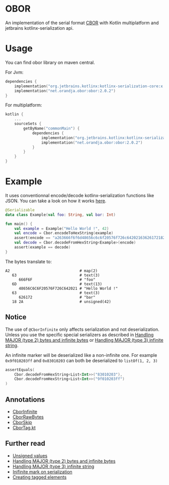 # OBOR

An implementation of the serial format [CBOR](https://cbor.io/) with Kotlin multiplatform and jetbrains
kotlinx-serialization api.

# Usage

You can find obor library on maven central.

For Jvm:

```kotlin
dependencies {
    implementation("org.jetbrains.kotlinx:kotlinx-serialization-core:x.y.z")
    implementation("net.orandja.obor:obor:2.0.2")
}
```

For multiplatform:

```kotlin
kotlin {
    ...
    sourceSets {
        getByName("commonMain") {
            dependencies {
                implementation("org.jetbrains.kotlinx:kotlinx-serialization-core:x.y.z")
                implementation("net.orandja.obor:obor:2.0.2")
            }
        }
    }
}
```

# Example

It uses conventionnal encode/decode kotlinx-serialization functions like JSON. You can take a look on how it
works [here](https://github.com/Kotlin/kotlinx.serialization#introduction-and-references).

```kotlin
@Serializable
data class Example(val foo: String, val bar: Int)

fun main() {
    val example = Example("Hello World !", 42)
    val encode = Cbor.encodeToHexString(example)
    assert(encode == "a263666f6f6d48656c6c6f20576f726c64202163626172182a")
    val decode = Cbor.decodeFromHexString<Example>(encode)
    assert(example == decode)
}
```

The bytes translate to:

```
A2                               # map(2)
   63                            # text(3)
      666F6F                     # "foo"
   6D                            # text(13)
      48656C6C6F20576F726C642021 # "Hello World !"
   63                            # text(3)
      626172                     # "bar"
   18 2A                         # unsigned(42)
```

## Notice

The use of `@CborInfinite` only affects serialization and not deserialization. Unless you use the specific special
serializers as described in [Handling MAJOR (type 2) bytes and infinite bytes](readme_bytes.md)
or [Handling MAJOR (type 3) infinite string](readme_string.md).

An infinite marker will be deserialized like a non-infinite one. For example `0x9f010203ff` and `0x83010203` can both be
deserialized to `listOf(1, 2, 3)`

```kotlin
assertEquals(
    Cbor.decodeFromHexString<List<Int>>("83010203"),
    Cbor.decodeFromHexString<List<Int>>("9f010203ff")
)
```

## Annotations

- [CborInfinite](src/commonMain/kotlin/net/orandja/obor/annotations/CborInfinite.kt)
- [CborRawBytes](src/commonMain/kotlin/net/orandja/obor/annotations/CborRawBytes.kt)
- [CborSkip](src/commonMain/kotlin/net/orandja/obor/annotations/CborSkip.kt)
- [CborTag.kt](src/commonMain/kotlin/net/orandja/obor/annotations/CborTag.kt)

## Further read

- [Unsigned values](readme_unsigned.md)
- [Handling MAJOR (type 2) bytes and infinite bytes](readme_bytes.md)
- [Handling MAJOR (type 3) infinite string](readme_string.md)
- [Inifinite mark on serialization](readme_infinite.md)
- [Creating tagged elements](readme_tags.md)
